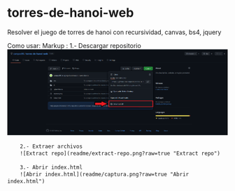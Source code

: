 # torres-de-hanoi-web
Resolver el juego de torres de hanoi con recursividad, canvas, bs4, jquery

Como usar:
Markup :	1.- Descargar repositorio
		![Donwload repo](readme/download-repo.png?raw=true "Donwload repo")
	
		2.- Extraer archivos
		![Extract repo](readme/extract-repo.png?raw=true "Extract repo")
	
		3.- Abrir index.html
		![Abrir index.html](readme/captura.png?raw=true "Abrir index.html")
